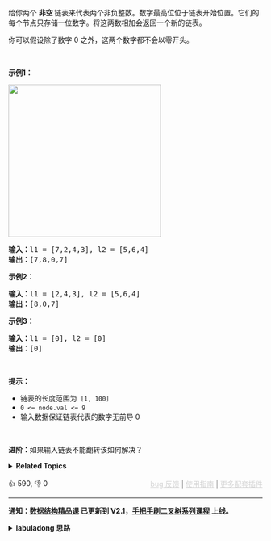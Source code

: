 <p>给你两个 <strong>非空 </strong>链表来代表两个非负整数。数字最高位位于链表开始位置。它们的每个节点只存储一位数字。将这两数相加会返回一个新的链表。</p>

<p>你可以假设除了数字 0 之外，这两个数字都不会以零开头。</p>

<p>&nbsp;</p>

<p><strong>示例1：</strong></p>

<p><img alt="" src="https://pic.leetcode-cn.com/1626420025-fZfzMX-image.png" style="width: 302px; " /></p>

<pre>
<strong>输入：</strong>l1 = [7,2,4,3], l2 = [5,6,4]
<strong>输出：</strong>[7,8,0,7]
</pre>

<p><strong>示例2：</strong></p>

<pre>
<strong>输入：</strong>l1 = [2,4,3], l2 = [5,6,4]
<strong>输出：</strong>[8,0,7]
</pre>

<p><strong>示例3：</strong></p>

<pre>
<strong>输入：</strong>l1 = [0], l2 = [0]
<strong>输出：</strong>[0]
</pre>

<p>&nbsp;</p>

<p><strong>提示：</strong></p>

<ul> 
 <li>链表的长度范围为<code> [1, 100]</code></li> 
 <li><code>0 &lt;= node.val &lt;= 9</code></li> 
 <li>输入数据保证链表代表的数字无前导 0</li> 
</ul>

<p>&nbsp;</p>

<p><strong>进阶：</strong>如果输入链表不能翻转该如何解决？</p>

<details><summary><strong>Related Topics</strong></summary>栈 | 链表 | 数学</details><br>

<div>👍 590, 👎 0<span style='float: right;'><span style='color: gray;'><a href='https://github.com/labuladong/fucking-algorithm/discussions/939' target='_blank' style='color: lightgray;text-decoration: underline;'>bug 反馈</a> | <a href='https://labuladong.gitee.io/article/fname.html?fname=jb插件简介' target='_blank' style='color: lightgray;text-decoration: underline;'>使用指南</a> | <a href='https://labuladong.github.io/algo/images/others/%E5%85%A8%E5%AE%B6%E6%A1%B6.jpg' target='_blank' style='color: lightgray;text-decoration: underline;'>更多配套插件</a></span></span></div>

<div id="labuladong"><hr>

**通知：[数据结构精品课](https://aep.h5.xeknow.com/s/1XJHEO) 已更新到 V2.1，[手把手刷二叉树系列课程](https://aep.xet.tech/s/3YGcq3) 上线。**

<details><summary><strong>labuladong 思路</strong></summary>

## 基本思路

这道题是 [2. 两数相加](/problems/add-two-numbers)
的进阶问题，我们模拟加法运算当然是从最低位开始加，这样才能正确的处理进位。但现在单链表的开头是最高位，那么最直接的想法就是先 [翻转链表](https://labuladong.github.io/article/fname.html?fname=递归反转链表的一部分)，这样就可以继续玩第 2 题那一套了，没什么难度。

不过本题也说了，如果不让你反转链表怎么办？其实也好办，我们可以利用栈这种先进后出的数据结构，把链表节点从头到尾放进栈中，再从栈拿出来就是从尾到头的顺序，相当于是反转链表的效果，然后又回到了第 2 题的加法逻辑。

还有一个需要注意的是，计算结果的高位也应该放在结果链表的左侧，也就是插入到 `dummy` 节点的后面。具体看代码吧。

**标签：[栈](https://mp.weixin.qq.com/mp/appmsgalbum?__biz=MzAxODQxMDM0Mw==&action=getalbum&album_id=2121993002939219969)，[链表](https://mp.weixin.qq.com/mp/appmsgalbum?__biz=MzAxODQxMDM0Mw==&action=getalbum&album_id=2120596033251475465)**

## 解法代码

提示：🟢 标记的是我写的解法代码，🤖 标记的是 chatGPT 翻译的多语言解法代码。如有错误，可以 [点这里](https://github.com/labuladong/fucking-algorithm/issues/1113) 反馈和修正。

<div class="tab-panel"><div class="tab-nav">
<button data-tab-item="cpp" class="tab-nav-button btn " data-tab-group="default" onclick="switchTab(this)">cpp🤖</button>

<button data-tab-item="python" class="tab-nav-button btn " data-tab-group="default" onclick="switchTab(this)">python🤖</button>

<button data-tab-item="java" class="tab-nav-button btn active" data-tab-group="default" onclick="switchTab(this)">java🟢</button>

<button data-tab-item="go" class="tab-nav-button btn " data-tab-group="default" onclick="switchTab(this)">go🤖</button>

<button data-tab-item="javascript" class="tab-nav-button btn " data-tab-group="default" onclick="switchTab(this)">javascript🤖</button>
</div><div class="tab-content">
<div data-tab-item="cpp" class="tab-item " data-tab-group="default"><div class="highlight">

```cpp
// 注意：cpp 代码由 chatGPT🤖 根据我的 java 代码翻译，旨在帮助不同背景的读者理解算法逻辑。
// 本代码已经通过力扣的测试用例，应该可直接成功提交。

class Solution {
public:
    ListNode* addTwoNumbers(ListNode* l1, ListNode* l2) {
        // 把链表元素转入栈中
        stack<int> stk1, stk2;
        while (l1 != nullptr) {
            stk1.push(l1->val);
            l1 = l1->next;
        }
        while (l2 != nullptr) {
            stk2.push(l2->val);
            l2 = l2->next;
        }

        // 接下来基本上是复用我在第 2 题的代码逻辑
        // 注意新节点要直接插入到 dummy 后面

        // 虚拟头结点（构建新链表时的常用技巧）
        ListNode* dummy = new ListNode(-1);

        // 记录进位
        int carry = 0;
        // 开始执行加法，两条链表走完且没有进位时才能结束循环
        while (!stk1.empty() || !stk2.empty() || carry > 0) {
            // 先加上上次的进位
            int val = carry;
            if (!stk1.empty()) {
                val += stk1.top();
                stk1.pop();
            }
            if (!stk2.empty()) {
                val += stk2.top();
                stk2.pop();
            }
            // 处理进位情况
            carry = val / 10;
            val = val % 10;
            // 构建新节点，直接接在 dummy 后面
            ListNode* newNode = new ListNode(val);
            newNode->next = dummy->next;
            dummy->next = newNode;
        }
        // 返回结果链表的头结点（去除虚拟头结点）
        ListNode* result = dummy->next;
        delete dummy;
        return result;
    }
};
```

</div></div>

<div data-tab-item="python" class="tab-item " data-tab-group="default"><div class="highlight">

```python
# 注意：python 代码由 chatGPT🤖 根据我的 java 代码翻译，旨在帮助不同背景的读者理解算法逻辑。
# 本代码已经通过力扣的测试用例，应该可直接成功提交。

class Solution:
    def addTwoNumbers(self, l1: ListNode, l2: ListNode) -> ListNode:
        # 把链表元素转入栈中
        stk1 = []
        while l1:
            stk1.append(l1.val)
            l1 = l1.next
        stk2 = []
        while l2:
            stk2.append(l2.val)
            l2 = l2.next

        # 接下来基本上是复用我在第 2 题的代码逻辑
        # 注意新节点要直接插入到 dummy 后面

        # 虚拟头结点（构建新链表时的常用技巧）
        dummy = ListNode(-1)

        # 记录进位
        carry = 0
        # 开始执行加法，两条链表走完且没有进位时才能结束循环
        while stk1 or stk2 or carry > 0:
            # 先加上上次的进位
            val = carry
            if stk1:
                val += stk1.pop()
            if stk2:
                val += stk2.pop()
            # 处理进位情况
            carry = val // 10
            val = val % 10
            # 构建新节点，直接接在 dummy 后面
            newNode = ListNode(val)
            newNode.next = dummy.next
            dummy.next = newNode
        # 返回结果链表的头结点（去除虚拟头结点）
        return dummy.next
```

</div></div>

<div data-tab-item="java" class="tab-item active" data-tab-group="default"><div class="highlight">

```java
class Solution {
    public ListNode addTwoNumbers(ListNode l1, ListNode l2) {
        // 把链表元素转入栈中
        Stack<Integer> stk1 = new Stack<>();
        while (l1 != null) {
            stk1.push(l1.val);
            l1 = l1.next;
        }
        Stack<Integer> stk2 = new Stack<>();
        while (l2 != null) {
            stk2.push(l2.val);
            l2 = l2.next;
        }

        // 接下来基本上是复用我在第 2 题的代码逻辑
        // 注意新节点要直接插入到 dummy 后面

        // 虚拟头结点（构建新链表时的常用技巧）
        ListNode dummy = new ListNode(-1);

        // 记录进位
        int carry = 0;
        // 开始执行加法，两条链表走完且没有进位时才能结束循环
        while (!stk1.isEmpty() || !stk2.isEmpty() || carry > 0) {
            // 先加上上次的进位
            int val = carry;
            if (!stk1.isEmpty()) {
                val += stk1.pop();
            }
            if (!stk2.isEmpty()) {
                val += stk2.pop();
            }
            // 处理进位情况
            carry = val / 10;
            val = val % 10;
            // 构建新节点，直接接在 dummy 后面
            ListNode newNode = new ListNode(val);
            newNode.next = dummy.next;
            dummy.next = newNode;
        }
        // 返回结果链表的头结点（去除虚拟头结点）
        return dummy.next;
    }
}
```

</div></div>

<div data-tab-item="go" class="tab-item " data-tab-group="default"><div class="highlight">

```go
// 注意：go 代码由 chatGPT🤖 根据我的 java 代码翻译，旨在帮助不同背景的读者理解算法逻辑。
// 本代码已经通过力扣的测试用例，应该可直接成功提交。

func addTwoNumbers(l1 *ListNode, l2 *ListNode) *ListNode {
    // 把链表元素转入栈中
    stk1 := []int{}
    for l1 != nil {
        stk1 = append(stk1, l1.Val)
        l1 = l1.Next
    }
    stk2 := []int{}
    for l2 != nil {
        stk2 = append(stk2, l2.Val)
        l2 = l2.Next
    }

    // 接下来基本上是复用我在第 2 题的代码逻辑
    // 注意新节点要直接插入到 dummy 后面

    // 虚拟头结点（构建新链表时的常用技巧）
    dummy := &ListNode{-1, nil}

    // 记录进位
    carry := 0
    // 开始执行加法，两条链表走完且没有进位时才能结束循环
    for len(stk1) > 0 || len(stk2) > 0 || carry > 0 {
        // 先加上上次的进位
        val := carry
        if len(stk1) > 0 {
            val += stk1[len(stk1)-1]
            stk1 = stk1[:len(stk1)-1]
        }
        if len(stk2) > 0 {
            val += stk2[len(stk2)-1]
            stk2 = stk2[:len(stk2)-1]
        }
        // 处理进位情况
        carry = val / 10
        val = val % 10
        // 构建新节点，直接接在 dummy 后面
        newNode := &ListNode{val, dummy.Next}
        dummy.Next = newNode
    }
    // 返回结果链表的头结点（去除虚拟头结点）
    return dummy.Next
}
```

</div></div>

<div data-tab-item="javascript" class="tab-item " data-tab-group="default"><div class="highlight">

```javascript
// 注意：javascript 代码由 chatGPT🤖 根据我的 java 代码翻译，旨在帮助不同背景的读者理解算法逻辑。
// 本代码已经通过力扣的测试用例，应该可直接成功提交。

var addTwoNumbers = function(l1, l2) {
  // 把链表元素转入栈中
  const stk1 = [];
  while (l1 !== null) {
    stk1.push(l1.val);
    l1 = l1.next;
  }
  const stk2 = [];
  while (l2 !== null) {
    stk2.push(l2.val);
    l2 = l2.next;
  }

  // 接下来基本上是复用我在第 2 题的代码逻辑
  // 注意新节点要直接插入到 dummy 后面

  // 虚拟头结点（构建新链表时的常用技巧）
  const dummy = new ListNode(-1);

  // 记录进位
  let carry = 0;
  // 开始执行加法，两条链表走完且没有进位时才能结束循环
  while (stk1.length || stk2.length || carry > 0) {
    // 先加上上次的进位
    let val = carry;
    if (stk1.length) {
      val += stk1.pop();
    }
    if (stk2.length) {
      val += stk2.pop();
    }
    // 处理进位情况
    carry = Math.floor(val / 10);
    val = val % 10;
    // 构建新节点，直接接在 dummy 后面
    const newNode = new ListNode(val);
    newNode.next = dummy.next;
    dummy.next = newNode;
  }
  // 返回结果链表的头结点（去除虚拟头结点）
  return dummy.next;
};
```

</div></div>
</div></div>

**类似题目**：
  - [剑指 Offer II 025. 链表中的两数相加 🟠](/problems/lMSNwu)

</details>
</div>



